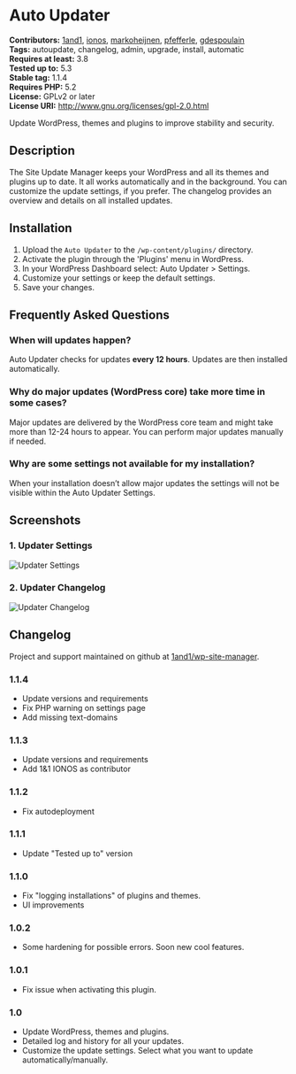 # Auto Updater #
**Contributors:** [1and1](https://profiles.wordpress.org/1and1), [ionos](https://profiles.wordpress.org/ionos), [markoheijnen](https://profiles.wordpress.org/markoheijnen), [pfefferle](https://profiles.wordpress.org/pfefferle), [gdespoulain](https://profiles.wordpress.org/gdespoulain)  
**Tags:** autoupdate, changelog, admin, upgrade, install, automatic  
**Requires at least:** 3.8  
**Tested up to:** 5.3  
**Stable tag:** 1.1.4  
**Requires PHP:** 5.2  
**License:** GPLv2 or later  
**License URI:** http://www.gnu.org/licenses/gpl-2.0.html  

Update WordPress, themes and plugins to improve stability and security.

## Description ##

The Site Update Manager keeps your WordPress and all its themes and plugins up to date. It all works automatically and in the background. You can customize the update settings, if you prefer. The changelog provides an overview and details on all installed updates.

## Installation ##

1. Upload the `Auto Updater` to the `/wp-content/plugins/` directory.
2. Activate the plugin through the 'Plugins' menu in WordPress.
3. In your WordPress Dashboard select: Auto Updater > Settings.
4. Customize your settings or keep the default settings.
5. Save your changes.

## Frequently Asked Questions ##

### When will updates happen? ###

Auto Updater checks for updates **every 12 hours**. Updates are then installed automatically.

### Why do major updates (WordPress core) take more time in some cases? ###

Major updates are delivered by the WordPress core team and might take more than 12-24 hours to appear. You can perform major updates manually if needed.

### Why are some settings not available for my installation? ###

When your installation doesn’t allow major updates the settings will not be visible within the Auto Updater Settings.

## Screenshots ##

### 1. Updater Settings ###
![Updater Settings](https://ps.w.org/site-manager/assets/screenshot-1.png)

### 2. Updater Changelog ###
![Updater Changelog](https://ps.w.org/site-manager/assets/screenshot-2.png)


## Changelog ##

Project and support maintained on github at [1and1/wp-site-manager](https://github.com/1and1/wp-site-manager).

### 1.1.4 ###
* Update versions and requirements
* Fix PHP warning on settings page
* Add missing text-domains

### 1.1.3 ###
* Update versions and requirements
* Add 1&1 IONOS as contributor

### 1.1.2 ###
* Fix autodeployment

### 1.1.1 ###
* Update "Tested up to" version

### 1.1.0 ###
* Fix "logging installations" of plugins and themes.
* UI improvements

### 1.0.2 ###
* Some hardening for possible errors. Soon new cool features.

### 1.0.1 ###
* Fix issue when activating this plugin.

### 1.0 ###
* Update WordPress, themes and plugins.
* Detailed log and history for all your updates.
* Customize the update settings. Select what you want to update automatically/manually.
